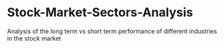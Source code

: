 # Stock-Market-Sectors-Analysis
Analysis of the long term vs short term performance of different industries in the stock market 
